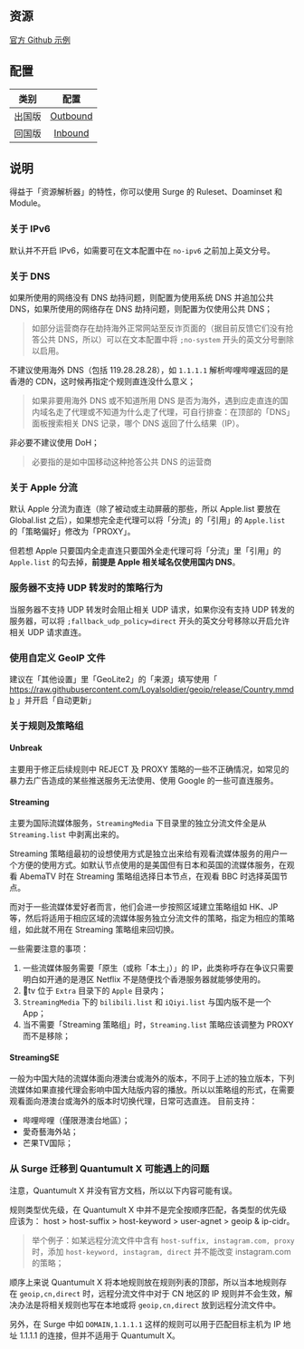 ## 资源

[官方 Github 示例](https://github.com/crossutility/Quantumult-X)

## 配置

| 类别 | 配置 |
| :------------: | :------------: |
| 出国版 | [Outbound](https://raw.githubusercontent.com/yangwudong/Profiles/master/Quantumult/Outbound.conf) |
| 回国版 | [Inbound](https://raw.githubusercontent.com/yangwudong/Profiles/master/Quantumult/Inbound.conf) |

## 说明

得益于「资源解析器」的特性，你可以使用 Surge 的 Ruleset、Doaminset 和 Module。

### 关于 IPv6

默认并不开启 IPv6，如需要可在文本配置中在 `no-ipv6` 之前加上英文分号。

### 关于 DNS

如果所使用的网络没有 DNS 劫持问题，则配置为使用系统 DNS 并追加公共 DNS，如果所使用的网络存在 DNS 劫持问题，则配置为仅使用公共 DNS；
> 如部分运营商存在劫持海外正常网站至反诈页面的（据目前反馈它们没有抢答公共 DNS，所以）可以在文本配置中将 `;no-system` 开头的英文分号删除以启用。

不建议使用海外 DNS（包括 119.28.28.28），如 `1.1.1.1` 解析哔哩哔哩返回的是香港的 CDN，这时候再指定个规则直连没什么意义；
> 如果非要用海外 DNS 或不知道所用 DNS 是否为海外，遇到应走直连的国内域名走了代理或不知道为什么走了代理，可自行排查：在顶部的「DNS」面板搜索相关 DNS 记录，哪个 DNS 返回了什么结果（IP）。

非必要不建议使用 DoH；
> 必要指的是如中国移动这种抢答公共 DNS 的运营商

### 关于 Apple 分流

默认 Apple 分流为直连（除了被动或主动屏蔽的那些，所以 Apple.list 要放在 Global.list 之后），如果想完全走代理可以将「分流」的「引用」的 `Apple.list` 的「策略偏好」修改为「PROXY」。

但若想 Apple 只要国内全走直连只要国外全走代理可将「分流」里「引用」的 `Apple.list` 的勾去掉，**前提是 Apple 相关域名仅使用国内 DNS**。

### 服务器不支持 UDP 转发时的策略行为

当服务器不支持 UDP 转发时会阻止相关 UDP 请求，如果你没有支持 UDP 转发的服务器，可以将 `;fallback_udp_policy=direct` 开头的英文分号移除以开启允许相关 UDP 请求直连。

### 使用自定义 GeoIP 文件

建议在「其他设置」里「GeoLite2」的「来源」填写使用「 https://raw.githubusercontent.com/Loyalsoldier/geoip/release/Country.mmdb 」并开启「自动更新」

### 关于规则及策略组

#### Unbreak

主要用于修正后续规则中 REJECT 及 PROXY 策略的一些不正确情况，如常见的暴力去广告造成的某些推送服务无法使用、使用 Google 的一些可直连服务。

#### Streaming

主要为国际流媒体服务，`StreamingMedia` 下目录里的独立分流文件全是从 `Streaming.list` 中剥离出来的。

Streaming 策略组最初的设想使用方式是独立出来给有观看流媒体服务的用户一个方便的使用方式。如默认节点使用的是美国但有日本和英国的流媒体服务，在观看 AbemaTV 时在 Streaming 策略组选择日本节点，在观看 BBC 时选择英国节点。

而对于一些流媒体爱好者而言，他们会进一步按照区域建立策略组如 HK、JP 等，然后将适用于相应区域的流媒体服务独立分流文件的策略，指定为相应的策略组，如此就不用在 Streaming 策略组来回切换。

一些需要注意的事项：
1. 一些流媒体服务需要「原生（或称「本土」）」的 IP，此类称呼存在争议只需要明白如开通的是港区 Netflix 不是随便找个香港服务器就能够使用的。
2. tv 位于 `Extra` 目录下的 `Apple` 目录内；
3. `StreamingMedia` 下的 `bilibili.list` 和 `iQiyi.list` 与国内版不是一个 App；
4. 当不需要「Streaming 策略组」时，`Streaming.list` 策略应该调整为 PROXY 而不是移除；

#### StreamingSE

一般为中国大陆的流媒体面向港澳台或海外的版本，不同于上述的独立版本，下列流媒体如果直接代理会影响中国大陆版内容的播放。所以以策略组的形式，在需要观看面向港澳台或海外的版本时切换代理，日常可选直连。
目前支持：
- 哔哩哔哩（僅限港澳台地區）；
- 愛奇藝海外站；
- 芒果TV国际；

### 从 Surge 迁移到 Quantumult X 可能遇上的问题

注意，Quantumult X 并没有官方文档，所以以下内容可能有误。

规则类型优先级，在 Quantumult X 中并不是完全按顺序匹配，各类型的优先级应该为： host > host-suffix > host-keyword > user-agnet > geoip & ip-cidr。
> 举个例子：如某远程分流文件中含有 `host-suffix, instagram.com, proxy` 时，添加 `host-keyword, instagram, direct` 并不能改变 instagram.com 的策略；

顺序上来说 Quantumult X 将本地规则放在规则列表的顶部，所以当本地规则存在 `geoip,cn,direct` 时，远程分流文件中对于 CN 地区的 IP 规则并不会生效，解决办法是将相关规则也写在本地或将 `geoip,cn,direct` 放到远程分流文件中。

另外，在 Surge 中如 `DOMAIN,1.1.1.1` 这样的规则可以用于匹配目标主机为 IP 地址 1.1.1.1 的连接，但并不适用于 Quantumult X。